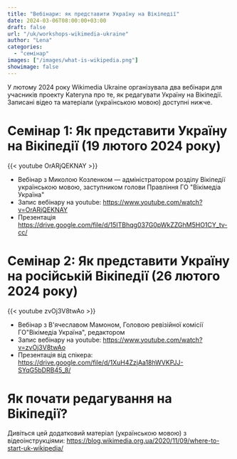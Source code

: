 ```yaml
---
title: "Вебінари: як представити Україну на Вікіпедії" 
date: 2024-03-06T08:00:00+03:00
draft: false
url: "/uk/workshops-wikimedia-ukraine"
author: "Lena"
categories: 
  - "семінар"
images: ["/images/what-is-wikipedia.png"]
showimage: false
---
```


У лютому 2024 року Wikimedia Ukraine організувала два вебінари для учасників проекту Kateryna про те, як редагувати Україну на Вікіпедії. Записані відео та матеріали (українською мовою) доступні нижче.

# Семінар 1: Як представити Україну на Вікіпедії (19 лютого 2024 року)
{{< youtube OrARjQEKNAY >}}
* Вебінар з Миколою Козленком — адміністратором розділу Вікіпедії українською мовою, заступником голови Правління ГО "Вікімедіа Україна"
* Запис вебінару на youtube: https://www.youtube.com/watch?v=OrARjQEKNAY
* Презентація https://drive.google.com/file/d/15ITBhqg037G0pWkZZGhM5HO1CY_tv-cc/

# Семінар 2: Як представити Україну на російській Вікіпедії (26 лютого 2024 року)
{{< youtube zvOj3V8twAo >}}
* Вебінар з В'ячеславом Мамоном, Головою ревізійної комісії ГО"Вікімедіа Україна", редактором
* Запис вебінару на youtube: https://www.youtube.com/watch?v=zvOj3V8twAo
* Презентація від спікера: https://drive.google.com/file/d/1XuH4ZzjAa18hWVKPJJ-SYqG5bDRB45_8/

# Як почати редагування на Вікіпедії?
Дивіться цей додатковий матеріал (українською мовою) з відеоінструкціями: https://blog.wikimedia.org.ua/2020/11/09/where-to-start-uk-wikipedia/

